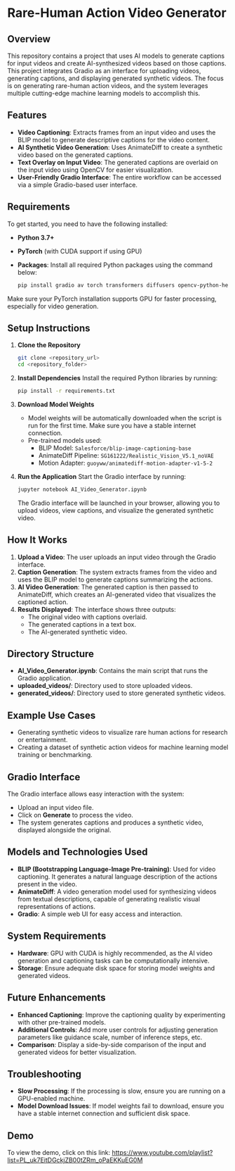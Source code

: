 # Rare-Human Action Video Generator

## Overview

This repository contains a project that uses AI models to generate captions for input videos and create AI-synthesized videos based on those captions. This project integrates Gradio as an interface for uploading videos, generating captions, and displaying generated synthetic videos. The focus is on generating rare-human action videos, and the system leverages multiple cutting-edge machine learning models to accomplish this.

## Features
- **Video Captioning**: Extracts frames from an input video and uses the BLIP model to generate descriptive captions for the video content.
- **AI Synthetic Video Generation**: Uses AnimateDiff to create a synthetic video based on the generated captions.
- **Text Overlay on Input Video**: The generated captions are overlaid on the input video using OpenCV for easier visualization.
- **User-Friendly Gradio Interface**: The entire workflow can be accessed via a simple Gradio-based user interface.

## Requirements

To get started, you need to have the following installed:

- **Python 3.7+**
- **PyTorch** (with CUDA support if using GPU)
- **Packages**: Install all required Python packages using the command below:
  
  ```sh
  pip install gradio av torch transformers diffusers opencv-python-headless moviepy Pillow
  ```

Make sure your PyTorch installation supports GPU for faster processing, especially for video generation.

## Setup Instructions

1. **Clone the Repository**
   ```sh
   git clone <repository_url>
   cd <repository_folder>
   ```

2. **Install Dependencies**
   Install the required Python libraries by running:
   ```sh
   pip install -r requirements.txt
   ```

3. **Download Model Weights**
   - Model weights will be automatically downloaded when the script is run for the first time. Make sure you have a stable internet connection.
   - Pre-trained models used:
     - BLIP Model: `Salesforce/blip-image-captioning-base`
     - AnimateDiff Pipeline: `SG161222/Realistic_Vision_V5.1_noVAE`
     - Motion Adapter: `guoyww/animatediff-motion-adapter-v1-5-2`

4. **Run the Application**
   Start the Gradio interface by running:
   ```sh
   jupyter notebook AI_Video_Generator.ipynb
   ```

   The Gradio interface will be launched in your browser, allowing you to upload videos, view captions, and visualize the generated synthetic video.

## How It Works

1. **Upload a Video**: The user uploads an input video through the Gradio interface.
2. **Caption Generation**: The system extracts frames from the video and uses the BLIP model to generate captions summarizing the actions.
3. **AI Video Generation**: The generated caption is then passed to AnimateDiff, which creates an AI-generated video that visualizes the captioned action.
4. **Results Displayed**: The interface shows three outputs:
   - The original video with captions overlaid.
   - The generated captions in a text box.
   - The AI-generated synthetic video.

## Directory Structure

- **AI_Video_Generator.ipynb**: Contains the main script that runs the Gradio application.
- **uploaded_videos/**: Directory used to store uploaded videos.
- **generated_videos/**: Directory used to store generated synthetic videos.

## Example Use Cases
- Generating synthetic videos to visualize rare human actions for research or entertainment.
- Creating a dataset of synthetic action videos for machine learning model training or benchmarking.

## Gradio Interface
The Gradio interface allows easy interaction with the system:
- Upload an input video file.
- Click on **Generate** to process the video.
- The system generates captions and produces a synthetic video, displayed alongside the original.

## Models and Technologies Used
- **BLIP (Bootstrapping Language-Image Pre-training)**: Used for video captioning. It generates a natural language description of the actions present in the video.
- **AnimateDiff**: A video generation model used for synthesizing videos from textual descriptions, capable of generating realistic visual representations of actions.
- **Gradio**: A simple web UI for easy access and interaction.

## System Requirements
- **Hardware**: GPU with CUDA is highly recommended, as the AI video generation and captioning tasks can be computationally intensive.
- **Storage**: Ensure adequate disk space for storing model weights and generated videos.

## Future Enhancements
- **Enhanced Captioning**: Improve the captioning quality by experimenting with other pre-trained models.
- **Additional Controls**: Add more user controls for adjusting generation parameters like guidance scale, number of inference steps, etc.
- **Comparison**: Display a side-by-side comparison of the input and generated videos for better visualization.

## Troubleshooting
- **Slow Processing**: If the processing is slow, ensure you are running on a GPU-enabled machine.
- **Model Download Issues**: If model weights fail to download, ensure you have a stable internet connection and sufficient disk space.

## Demo
To view the demo, click on this link: https://www.youtube.com/playlist?list=PL_uk7EitDGckjZB00tZRm_oPaEKKuEG0M


